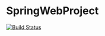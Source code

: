 # SpringWebProject
[![Build Status](https://travis-ci.org/PeterBY/SpringWebProject.svg?branch=master)](https://travis-ci.org/PeterBY/SpringWebProject)
